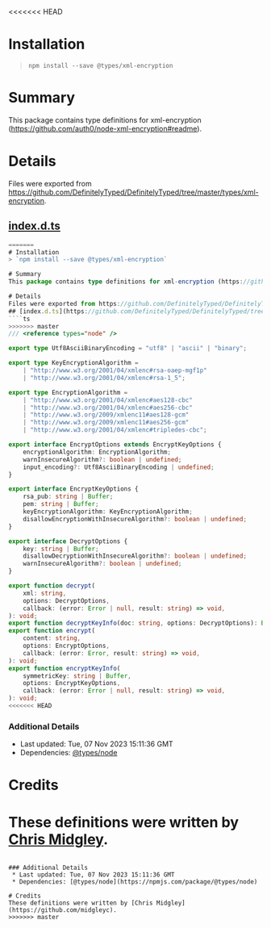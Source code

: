 <<<<<<< HEAD
# Installation
> `npm install --save @types/xml-encryption`

# Summary
This package contains type definitions for xml-encryption (https://github.com/auth0/node-xml-encryption#readme).

# Details
Files were exported from https://github.com/DefinitelyTyped/DefinitelyTyped/tree/master/types/xml-encryption.
## [index.d.ts](https://github.com/DefinitelyTyped/DefinitelyTyped/tree/master/types/xml-encryption/index.d.ts)
````ts
=======
# Installation
> `npm install --save @types/xml-encryption`

# Summary
This package contains type definitions for xml-encryption (https://github.com/auth0/node-xml-encryption#readme).

# Details
Files were exported from https://github.com/DefinitelyTyped/DefinitelyTyped/tree/master/types/xml-encryption.
## [index.d.ts](https://github.com/DefinitelyTyped/DefinitelyTyped/tree/master/types/xml-encryption/index.d.ts)
````ts
>>>>>>> master
/// <reference types="node" />

export type Utf8AsciiBinaryEncoding = "utf8" | "ascii" | "binary";

export type KeyEncryptionAlgorithm =
    | "http://www.w3.org/2001/04/xmlenc#rsa-oaep-mgf1p"
    | "http://www.w3.org/2001/04/xmlenc#rsa-1_5";

export type EncryptionAlgorithm =
    | "http://www.w3.org/2001/04/xmlenc#aes128-cbc"
    | "http://www.w3.org/2001/04/xmlenc#aes256-cbc"
    | "http://www.w3.org/2009/xmlenc11#aes128-gcm"
    | "http://www.w3.org/2009/xmlenc11#aes256-gcm"
    | "http://www.w3.org/2001/04/xmlenc#tripledes-cbc";

export interface EncryptOptions extends EncryptKeyOptions {
    encryptionAlgorithm: EncryptionAlgorithm;
    warnInsecureAlgorithm?: boolean | undefined;
    input_encoding?: Utf8AsciiBinaryEncoding | undefined;
}

export interface EncryptKeyOptions {
    rsa_pub: string | Buffer;
    pem: string | Buffer;
    keyEncryptionAlgorithm: KeyEncryptionAlgorithm;
    disallowEncryptionWithInsecureAlgorithm?: boolean | undefined;
}

export interface DecryptOptions {
    key: string | Buffer;
    disallowDecryptionWithInsecureAlgorithm?: boolean | undefined;
    warnInsecureAlgorithm?: boolean | undefined;
}

export function decrypt(
    xml: string,
    options: DecryptOptions,
    callback: (error: Error | null, result: string) => void,
): void;
export function decryptKeyInfo(doc: string, options: DecryptOptions): Buffer;
export function encrypt(
    content: string,
    options: EncryptOptions,
    callback: (error: Error, result: string) => void,
): void;
export function encryptKeyInfo(
    symmetricKey: string | Buffer,
    options: EncryptKeyOptions,
    callback: (error: Error | null, result: string) => void,
): void;
<<<<<<< HEAD

````

### Additional Details
 * Last updated: Tue, 07 Nov 2023 15:11:36 GMT
 * Dependencies: [@types/node](https://npmjs.com/package/@types/node)

# Credits
These definitions were written by [Chris Midgley](https://github.com/midgleyc).
=======

````

### Additional Details
 * Last updated: Tue, 07 Nov 2023 15:11:36 GMT
 * Dependencies: [@types/node](https://npmjs.com/package/@types/node)

# Credits
These definitions were written by [Chris Midgley](https://github.com/midgleyc).
>>>>>>> master
